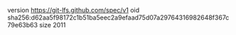 version https://git-lfs.github.com/spec/v1
oid sha256:d62aa5f98172c1b51ba5eec2a9efaad75d07a29764316982648f367c79e63b63
size 2011
